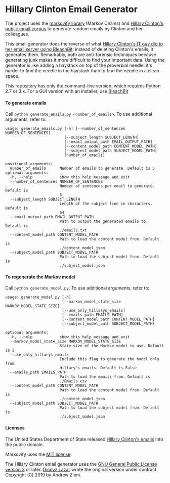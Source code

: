 # Hillary Clinton Email Generator

The project uses the [markovify library](https://github.com/jsvine/markovify) (Markov Chains) and [Hillary Clinton's public email corpus](https://kaggle.com/kaggle/hillary-clinton-emails) to generate random emails by Clinton and her colleagues.

This email generator does the reverse of what [Hillary Clinton's IT guy did to her email server using BleachBit](https://www.bleachbit.org/news/bleachbit-stifles-investigation-hillary-clinton): instead of deleting Clinton's emails, it generates them. Remarkably, both are anti-forensic techniques because generating junk makes it more difficult to find your important data. Using the generator is like adding a haystack on top of the proverbial needle: it's harder to find the needle in the haystack than to find the needle in a clean space.

This repository has only the command-line version, which requires Python 2.7 or 3.x. For a GUI version with an installer, use [BleachBit](https://www.bleachbit.org)

#### To generate emails
Call `python generate_emails.py <number_of_emails>`. To use additional arguments, refer to:
```
usage: generate_emails.py [-h] [--number_of_sentences NUMBER_OF_SENTENCES]
                          [--subject_length SUBJECT_LENGTH]
                          [--email_output_path EMAIL_OUTPUT_PATH]
                          [--content_model_path CONTENT_MODEL_PATH]
                          [--subject_model_path SUBJECT_MODEL_PATH]
                          [number_of_emails]

positional arguments:
  number_of_emails      Number of emails to generate. Default is 5
optional arguments:
  -h, --help            show this help message and exit
  --number_of_sentences NUMBER_OF_SENTENCES
                        Number of sentences per email to generate. Default is
                        5
  --subject_length SUBJECT_LENGTH
                        Length of the subject line in characters. Default is
                        64
  --email_output_path EMAIL_OUTPUT_PATH
                        Path to output the generated emails to. Default is
                        ./emails.txt
  --content_model_path CONTENT_MODEL_PATH
                        Path to load the content model from. Default is
                        ./content_model.json
  --subject_model_path SUBJECT_MODEL_PATH
                        Path to load the subject model from. Default is
                        ./subject_model.json
```

#### To regenerate the Markov model
Call `python generate_model.py`. To use additional arguments, refer to:
```
usage: generate_model.py [-h]
                         [--markov_model_state_size MARKOV_MODEL_STATE_SIZE]
                         [--use_only_hillarys_emails]
                         [--emails_path EMAILS_PATH]
                         [--content_model_path CONTENT_MODEL_PATH]
                         [--subject_model_path SUBJECT_MODEL_PATH]

optional arguments:
  -h, --help            show this help message and exit
  --markov_model_state_size MARKOV_MODEL_STATE_SIZE
                        State size of the Markov model to use. Default is 2
  --use_only_hillarys_emails
                        Include this flag to generate the model only from
                        Hillary's emails. Default is False
  --emails_path EMAILS_PATH
                        Path to load the emails from. Default is
                        ./Emails.csv
  --content_model_path CONTENT_MODEL_PATH
                        Path to load the content model from. Default is
                        ./content_model.json
  --subject_model_path SUBJECT_MODEL_PATH
                        Path to load the subject model from. Default is
                        ./subject_model.json
```


#### Licenses

The United States Department of State released [Hillary Clinton's emails](https://foia.state.gov/Search/Collections.aspx) into the public domain.

Markovify uses the [MIT license](https://github.com/jsvine/markovify/blob/master/LICENSE.txt).

The Hillary Clinton email generator uses the [GNU General Public License version 3](COPYING) or later.
[Dionyz Lazar](https://dionysio.com/) wrote the original version under contract.
Copyright (C) 2019 by Andrew Ziem.
